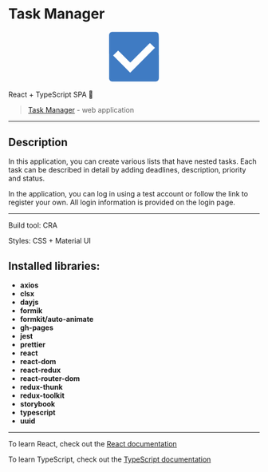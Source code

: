 # Task Manager

<p align="center">
  <img src="src/shared/assets/todo.png" style="width: 100px" alt="logo" />
</p>

React + TypeScript SPA 🚀

> [Task Manager](https://alekseibestuzhev.github.io/task-manager/) - web application

<hr>

## Description

In this application, you can create various lists that have nested tasks. Each task can be described in detail by adding deadlines, description, priority and status.


In the application, you can log in using a test account or follow the link to register your own. All login information is provided on the login page.

<hr>

Build tool: CRA

Styles: CSS + Material UI

## Installed libraries:

- **axios**
- **clsx**
- **dayjs**
- **formik**
- **formkit/auto-animate**
- **gh-pages**
- **jest**
- **prettier**
- **react** 
- **react-dom**
- **react-redux**
- **react-router-dom**
- **redux-thunk**
- **redux-toolkit**
- **storybook**
- **typescript**
- **uuid**

<hr>

To learn React, check out the [React documentation](https://react.dev/blog/2023/03/16/introducing-react-dev)

To learn TypeScript, check out the [TypeScript documentation](https://www.typescriptlang.org/)
